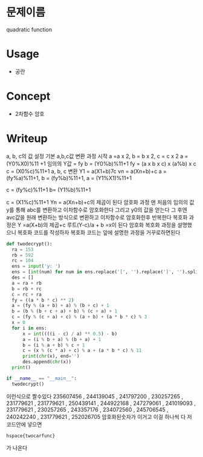 # 문제이름
quadratic function
# Usage
- 공란

# Concept
- 2차함수 암호

# Writeup
a, b, c의 값 설정
기본 a,b,c값 변환 과정 시작
a =a x 2, b = b x 2, c = c x 2
a = (Y0%X0)%11 +1
임의의 Y값 = fy
b = (Y0%b)%11+1
fy = (a x b x c) x (a%b) x c
c = (X0%c)%11+1
a, b, c 변환
Y1 = a(X1+b)7c
vn = a(Xn+b)+c
a = (fy%a)%11+1, b = (fy%b)%11+1, a = (Y1%X1)%11+1

c = (fy%c)%11+1
b= (Y1%b)%11+1

c = (X1%c)%11+1
Yn = a(Xn+b)+c의 제곱이 된다
암호화 과정
맨 처음의 임의의 값 y를 통해 abc를 변환하고 이차함수로 암호화한다
그리고 y0의 값을 얻는다
그 후엔 avc값을 원래 변환하는 방식으로 변환하고 이차함수로 암호화한후 반복한다
복호화 과정은
Y =a(X+b)의 제곱+c
루트(Y-c)/a + b =x이 된다
암호화 복호화 과정을 설명했으니 복호화 코드를 작성하자
복호화 코드는 앞에 설명한 과정을 거꾸로하면된다
```python
def twodecrypt():
  ra = 153
  rb = 592
  rc = 104
  ens = input('y: ')
  ens = [int(num) for num in ens.replace('[', '').replace(']', '').split(',')]
  des = []
  a = ra + rb
  b = rb + rc
  c = rc + ra
  fy = ((a * b * c) ** 2)
  a = (fy % (a + b) + a) % (b + c) + 1
  b = (b % (b + c + a) + b) % (c + a) + 1
  c = (fy % (c + a) + c) % (a + b) + (a * b * c) % 3
  x = 0
  for i in ens:
      x = int((((i - c) / a) ** 0.5) - b)
      a = (i % b + a) % (b + a) + 1
      b = (i % a + b) % c + 1
      c = (x % (c * a) + c) % a + (a * b * c) % 11
      print(chr(x), end='')
      des.append(chr(x))
  print()

if __name__ == "__main__":
  twodecrypt()

```
이런식으로 짤수있다
235607456 , 244139045 , 241797200 , 230257265 , 231779621 , 231779621 , 250439141 , 244922168 , 247279061 , 241019093 , 231779621 , 230257265 , 243357176 , 234072560 , 245706545 , 240242240 , 231779621 , 252026705
암호화된숫자가 이거고 이걸 하나씩 다 저 코드안에 넣으면
```
hspace{twocarfunc}
```
가 나온다

